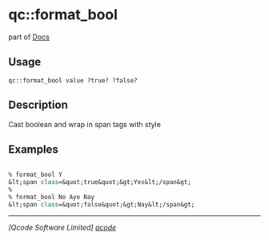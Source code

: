 qc::format_bool
===============

part of [Docs](.)

Usage
-----
`qc::format_bool value ?true? ?false?`

Description
-----------
Cast boolean and wrap in span tags with style

Examples
--------
```tcl

% format_bool Y 
&lt;span class=&quot;true&quot;&gt;Yes&lt;/span&gt;
%
% format_bool No Aye Nay
&lt;span class=&quot;false&quot;&gt;Nay&lt;/span&gt;

```

----------------------------------
*[Qcode Software Limited] [qcode]*

[qcode]: http://www.qcode.co.uk "Qcode Software"